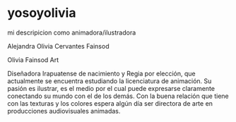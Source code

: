 # yosoyolivia
mi descripicion como animadora/ilustradora

Alejandra Olivia Cervantes Fainsod

Olivia Fainsod Art

Diseñadora Irapuatense de nacimiento y Regia por elección, que actualmente se encuentra estudiando la licenciatura de animación. Su pasión es ilustrar, es el medio por el cual puede expresarse claramente conectando su mundo con el de los demás. Con la buena relación que tiene con las texturas y los colores espera algún día ser directora de arte en producciones audiovisuales animadas.
